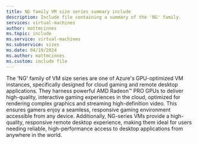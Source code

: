 ```yaml
---
title: NG family VM size series summary include
description: Include file containing a summary of the 'NG' family.
services: virtual-machines
author: mattmcinnes
ms.topic: include
ms.service: virtual-machines
ms.subservice: sizes
ms.date: 04/19/2024
ms.author: mattmcinnes
ms.custom: include file
---
```

The 'NG' family of VM size series are one of Azure's GPU-optimized VM instances, specifically designed for cloud gaming and remote desktop applications. They harness powerful AMD Radeon™ PRO GPUs to deliver high-quality, interactive gaming experiences in the cloud, optimized for rendering complex graphics and streaming high-definition video. This ensures gamers enjoy a seamless, responsive gaming environment accessible from any device. Additionally, NG-series VMs provide a high-quality, responsive remote desktop experience, making them ideal for users needing reliable, high-performance access to desktop applications from anywhere in the world.
